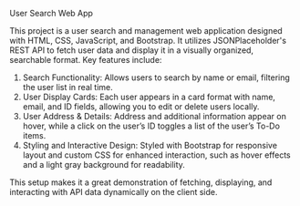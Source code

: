 User Search Web App

This project is a user search and management web application designed with HTML, CSS, JavaScript, and Bootstrap. It utilizes JSONPlaceholder's REST API to fetch user data and display it in a visually organized, searchable format. Key features include:

1. Search Functionality: Allows users to search by name or email, filtering the user list in real time.
2. User Display Cards: Each user appears in a card format with name, email, and ID fields, allowing you to edit or delete users locally.
3. User Address & Details: Address and additional information appear on hover, while a click on the user’s ID toggles a list of the user’s To-Do items.
4. Styling and Interactive Design: Styled with Bootstrap for responsive layout and custom CSS for enhanced interaction, such as hover effects and a light gray background for readability.

This setup makes it a great demonstration of fetching, displaying, and interacting with API data dynamically on the client side.
